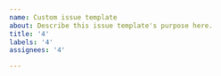 ```yaml
---
name: Custom issue template
about: Describe this issue template's purpose here.
title: '4'
labels: '4'
assignees: '4'

---
```



